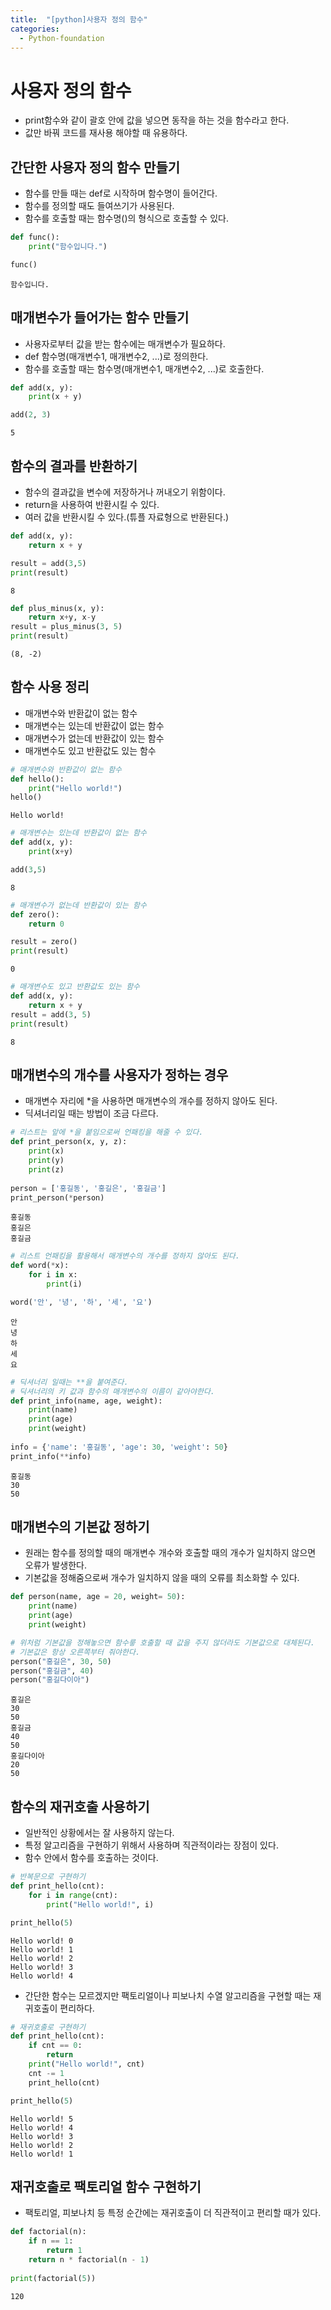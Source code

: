 ```yaml
---
title:  "[python]사용자 정의 함수" 
categories:
  - Python-foundation 
--- 
```

# 사용자 정의 함수
- print함수와 같이 괄호 안에 값을 넣으면 동작을 하는 것을 함수라고 한다.
- 값만 바꿔 코드를 재사용 해야할 때 유용하다.

## 간단한 사용자 정의 함수 만들기
- 함수를 만들 때는 def로 시작하며 함수명이 들어간다.
- 함수를 정의할 때도 들여쓰기가 사용된다.
- 함수를 호출할 때는 함수명()의 형식으로 호출할 수 있다.


```python
def func():
    print("함수입니다.")

func()
```

    함수입니다.
    

## 매개변수가 들어가는 함수 만들기
- 사용자로부터 값을 받는 함수에는 매개변수가 필요하다.
- def 함수명(매개변수1, 매개변수2, ...)로 정의한다.
- 함수를 호출할 때는 함수명(매개변수1, 매개변수2, ...)로 호출한다.


```python
def add(x, y):
    print(x + y)

add(2, 3)
```

    5
    

## 함수의 결과를 반환하기
- 함수의 결과값을 변수에 저장하거나 꺼내오기 위함이다.
- return을 사용하여 반환시킬 수 있다.
- 여러 값을 반환시킬 수 있다.(튜플 자료형으로 반환된다.)


```python
def add(x, y):
    return x + y

result = add(3,5)
print(result)
```

    8
    


```python
def plus_minus(x, y):
    return x+y, x-y
result = plus_minus(3, 5)
print(result)
```

    (8, -2)
    

## 함수 사용 정리
- 매개변수와 반환값이 없는 함수
- 매개변수는 있는데 반환값이 없는 함수
- 매개변수가 없는데 반환값이 있는 함수
- 매개변수도 있고 반환값도 있는 함수


```python
# 매개변수와 반환값이 없는 함수
def hello():
    print("Hello world!")
hello()
```

    Hello world!
    


```python
# 매개변수는 있는데 반환값이 없는 함수
def add(x, y):
    print(x+y)

add(3,5)
```

    8
    


```python
# 매개변수가 없는데 반환값이 있는 함수
def zero():
    return 0

result = zero()
print(result)
```

    0
    


```python
# 매개변수도 있고 반환값도 있는 함수
def add(x, y):
    return x + y
result = add(3, 5)
print(result)
```

    8
    

## 매개변수의 개수를 사용자가 정하는 경우
- 매개변수 자리에 *을 사용하면 매개변수의 개수를 정하지 않아도 된다.
- 딕셔너리일 때는 방법이 조금 다르다.


```python
# 리스트는 앞에 *을 붙임으로써 언패킹을 해줄 수 있다.
def print_person(x, y, z):
    print(x)
    print(y)
    print(z)
    
person = ['홍길동', '홍길은', '홍길금']
print_person(*person)
```

    홍길동
    홍길은
    홍길금
    


```python
# 리스트 언패킹을 활용해서 매개변수의 개수를 정하지 않아도 된다.
def word(*x):
    for i in x:
        print(i)

word('안', '녕', '하', '세', '요')
```

    안
    녕
    하
    세
    요
    


```python
# 딕셔너리 일때는 **을 붙여준다.
# 딕셔너리의 키 값과 함수의 매개변수의 이름이 같아야한다.
def print_info(name, age, weight):
    print(name)
    print(age)
    print(weight)
    
info = {'name': '홍길동', 'age': 30, 'weight': 50}
print_info(**info)

```

    홍길동
    30
    50
    

## 매개변수의 기본값 정하기
- 원래는 함수를 정의할 때의 매개변수 개수와 호출할 때의 개수가 일치하지 않으면 오류가 발생한다.
- 기본값을 정해줌으로써 개수가 일치하지 않을 때의 오류를 최소화할 수 있다.


```python
def person(name, age = 20, weight= 50):
    print(name)
    print(age)
    print(weight)

# 위처럼 기본값을 정해놓으면 함수릏 호출할 때 값을 주지 않더라도 기본값으로 대체된다.
# 기본값은 항상 오른쪽부터 줘야한다.
person("홍길은", 30, 50)
person("홍길금", 40)
person("홍길다이아")
```

    홍길은
    30
    50
    홍길금
    40
    50
    홍길다이아
    20
    50
    

## 함수의 재귀호출 사용하기
- 일반적인 상황에서는 잘 사용하지 않는다.
- 특정 알고리즘을 구현하기 위해서 사용하며 직관적이라는 장점이 있다.
- 함수 안에서 함수를 호출하는 것이다.


```python
# 반복문으로 구현하기
def print_hello(cnt):
    for i in range(cnt):
        print("Hello world!", i)

print_hello(5)
```

    Hello world! 0
    Hello world! 1
    Hello world! 2
    Hello world! 3
    Hello world! 4
    

- 간단한 함수는 모르겠지만 팩토리얼이나 피보나치 수열 알고리즘을 구현할 때는 재귀호출이 편리하다.


```python
# 재귀호출로 구현하기
def print_hello(cnt):
    if cnt == 0:
        return
    print("Hello world!", cnt)
    cnt -= 1
    print_hello(cnt)

print_hello(5)
```

    Hello world! 5
    Hello world! 4
    Hello world! 3
    Hello world! 2
    Hello world! 1
    

## 재귀호출로 팩토리얼 함수 구현하기
- 팩토리얼, 피보나치 등 특정 순간에는 재귀호출이 더 직관적이고 편리할 때가 있다.


```python
def factorial(n):
    if n == 1:     
        return 1  
    return n * factorial(n - 1)   
 
print(factorial(5))
```

    120
    
